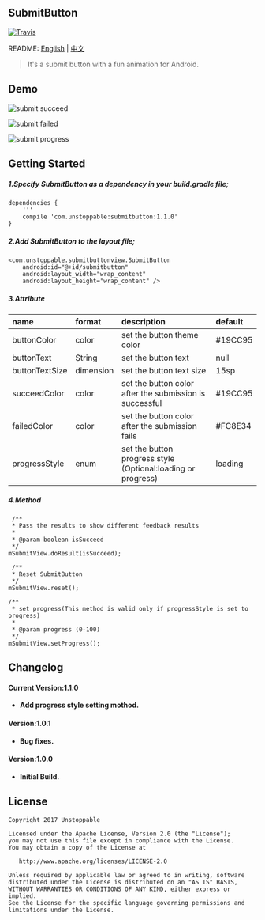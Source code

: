 ## SubmitButton

[![Travis](https://img.shields.io/badge/download-1.1.0-brightgreen.svg)](https://bintray.com/unstoppable/maven/submitbutton/1.1.0)


README: [English](https://github.com/Someonewow/SubmitButton/blob/master/README.md) | [中文](https://github.com/Someonewow/SubmitButton/blob/master/README-zh.md)


>It's a submit button with a fun animation for Android.

## Demo

![submit succeed](https://raw.githubusercontent.com/Someonewow/SubmitButton/master/screens/submitbutton_succeed.gif)

![submit failed](https://raw.githubusercontent.com/Someonewow/SubmitButton/master/screens/submitbutton_failed.gif)

![submit progress](https://raw.githubusercontent.com/Someonewow/SubmitButton/master/screens/submitbutton_progress.gif)

## Getting Started

##### 1.Specify SubmitButton as a dependency in your build.gradle file;

	dependencies {
		'''
    	compile 'com.unstoppable:submitbutton:1.1.0'
	}

##### 2.Add SubmitButton to the layout file;

	<com.unstoppable.submitbuttonview.SubmitButton
        android:id="@+id/submitbutton"
        android:layout_width="wrap_content"
        android:layout_height="wrap_content" />

##### 3.Attribute

| name          | format   | description                                           |default  |    
|:--------------|:-----    |:------------------------------------------------------|:--------|
|buttonColor    |color     |set the button theme color                             |#19CC95  |
|buttonText     |String    |set the button text                                    |null     |
|buttonTextSize |dimension |set the button text size                               |15sp     |
|succeedColor   |color     |set the button color after the submission is successful|#19CC95  |
|failedColor    |color     |set the button color after the submission fails        |#FC8E34  |
|progressStyle  |enum      |set the button progress style (Optional:loading or progress) |loading|

##### 4.Method
	
	 /**
     * Pass the results to show different feedback results
     *
     * @param boolean isSucceed 
     */
	mSubmitView.doResult(isSucceed);

	 /**
     * Reset SubmitButton 
     */
	mSubmitView.reset();

    /**
     * set progress(This method is valid only if progressStyle is set to progress)
     *
     * @param progress (0-100)
     */
    mSubmitView.setProgress();


## Changelog

#### Current Version:1.1.0

- **Add progress style setting mothod.**

#### Version:1.0.1

- **Bug fixes.**

#### Version:1.0.0

- **Initial Build.**

## License

	Copyright 2017 Unstoppable

	Licensed under the Apache License, Version 2.0 (the "License");
	you may not use this file except in compliance with the License.
	You may obtain a copy of the License at

	   http://www.apache.org/licenses/LICENSE-2.0

	Unless required by applicable law or agreed to in writing, software
	distributed under the License is distributed on an "AS IS" BASIS,
	WITHOUT WARRANTIES OR CONDITIONS OF ANY KIND, either express or implied.
	See the License for the specific language governing permissions and
	limitations under the License.
